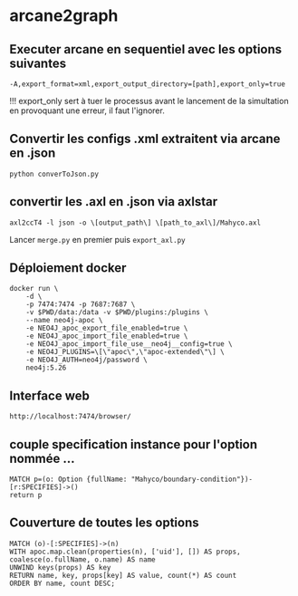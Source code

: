 # arcane2graph

## Executer arcane en sequentiel avec les options suivantes
```
-A,export_format=xml,export_output_directory=[path],export_only=true
```
!!! export_only sert à tuer le processus avant le lancement de la simultation en provoquant une erreur, il faut l'ignorer.


## Convertir les configs .xml extraitent via arcane en .json
```
python converToJson.py
```

## convertir les .axl en .json via axlstar
```
axl2ccT4 -l json -o \[output_path\] \[path_to_axl\]/Mahyco.axl
```

Lancer ```merge.py``` en premier puis ```export_axl.py```

## Déploiement docker
```
docker run \
    -d \
    -p 7474:7474 -p 7687:7687 \
    -v $PWD/data:/data -v $PWD/plugins:/plugins \
    --name neo4j-apoc \
    -e NEO4J_apoc_export_file_enabled=true \
    -e NEO4J_apoc_import_file_enabled=true \
    -e NEO4J_apoc_import_file_use__neo4j__config=true \
    -e NEO4J_PLUGINS=\[\"apoc\",\"apoc-extended\"\] \
    -e NEO4J_AUTH=neo4j/password \
    neo4j:5.26
```

## Interface web
```
http://localhost:7474/browser/
```

## couple specification instance pour l'option nommée ...
```
MATCH p=(o: Option {fullName: "Mahyco/boundary-condition"})-[r:SPECIFIES]->()
return p
```

## Couverture de toutes les options
```
MATCH (o)-[:SPECIFIES]->(n)
WITH apoc.map.clean(properties(n), ['uid'], []) AS props, coalesce(o.fullName, o.name) AS name
UNWIND keys(props) AS key
RETURN name, key, props[key] AS value, count(*) AS count
ORDER BY name, count DESC;
```
